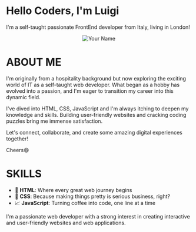 # Hello Coders, I'm Luigi
I'm a self-taught passionate FrontEnd developer from Italy, living in London!

<p align="center">
  <img src="https://www.publicdomainpictures.net/pictures/380000/velka/man-amp-tree-watching-universe.jpg" alt="Your Name" alt="My Universe">
</p>


# ABOUT ME

I'm originally from a hospitality background but now exploring the exciting world of IT as a self-taught web developer. What began as a hobby has evolved into a passion, and I'm eager to transition my career into this dynamic field.

I've dived into HTML, CSS, JavaScript and I'm always itching to deepen my knowledge and skills. Building user-friendly websites and cracking coding puzzles bring me immense satisfaction.

Let's connect, collaborate, and create some amazing digital experiences together!

Cheers😄


# SKILLS

- 🧱 **HTML**: Where every great web journey begins
- 💼 **CSS**: Because making things pretty is serious business, right?
- 📈 **JavaScript**: Turning coffee into code, one line at a time

I'm a passionate web developer with a strong interest in creating interactive and user-friendly websites and web applications.

